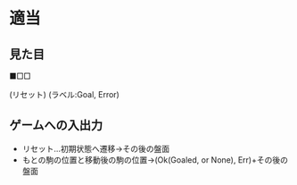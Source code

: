 # 適当
## 見た目
■□□

(リセット) (ラベル:Goal, Error)

## ゲームへの入出力
- リセット…初期状態へ遷移→その後の盤面
- もとの駒の位置と移動後の駒の位置→(Ok(Goaled, or None), Err)+その後の盤面